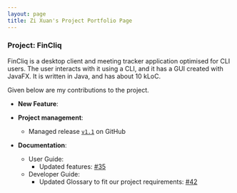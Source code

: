 ```yaml
---
layout: page
title: Zi Xuan's Project Portfolio Page
---
```


### Project: FinCliq

FinCliq is a desktop client and meeting tracker application optimised for CLI users.
The user interacts with it using a CLI, and it has a GUI created with JavaFX. It is written in Java, and has about 10 kLoC.

Given below are my contributions to the project.

* **New Feature**:


* **Project management**:
    * Managed release [`v1.1`](https://github.com/AY2324S2-CS2103-F08-1/tp/milestone/1) on GitHub

* **Documentation**:
    * User Guide:
        * Updated features: [\#35](https://github.com/AY2324S2-CS2103-F08-1/tp/issues/39)
    * Developer Guide:
        * Updated Glossary to fit our project requirements: [\#42](https://github.com/AY2324S2-CS2103-F08-1/tp/issues/41)

